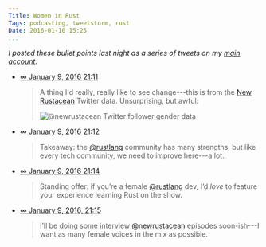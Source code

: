```yaml
---
Title: Women in Rust
Tags: podcasting, tweetstorm, rust
Date: 2016-01-10 15:25
...
```


<i class=editorial>I posted these bullet points last night as a series of tweets
on my [main account].</i>

[main account]: https://www.twitter.com/chriskrycho

  - [∞ January 9, 2016 21:11][1]

    > A thing I'd really, really like to see change---this is from the [New
    > Rustacean] Twitter data. Unsurprising, but awful:
    >
    > ![[\@newrustacean] Twitter follower gender data](//cdn.chriskrycho.com/images/new-rustacean-followers.png)

  - [∞ January 9, 2016 21:12][2]

    > Takeaway: the [\@rustlang] community has many strengths, but like every
    > tech community, we need to improve here---a lot.

  - [∞ January 9, 2016 21:14][3]

    > Standing offer: if you’re a female [\@rustlang] dev, I’d *love* to feature
    > your experience learning Rust on the show.

  - [∞ January 9, 2016, 21:15][4]

    > I’ll be doing some interview [\@newrustacean] episodes soon-ish---I want
    > as many female voices in the mix as possible.


[1]: https://twitter.com/chriskrycho/status/686007510147309568
[2]: https://twitter.com/chriskrycho/status/686007729371148289
[3]: https://twitter.com/chriskrycho/status/686008145752272896
[4]: https://twitter.com/chriskrycho/status/686008527937245185

[New Rustacean]: http://www.newrustacean.com/
[\@newrustacean]: https://www.twitter.com/newrustacean
[\@rustlang]: https://www.twitter.com/rustlang
